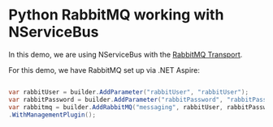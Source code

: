 # Python RabbitMQ working with NServiceBus

In this demo, we are using NServiceBus with the [RabbitMQ Transport](https://docs.particular.net/transports/rabbitmq/).

For this demo, we have RabbitMQ set up via .NET Aspire:

```csharp

var rabbitUser = builder.AddParameter("rabbitUser", "rabbitUser");
var rabbitPassword = builder.AddParameter("rabbitPassword", "rabbitPassword");
var rabbitmq = builder.AddRabbitMQ("messaging", rabbitUser, rabbitPassword,5672)
.WithManagementPlugin();
```